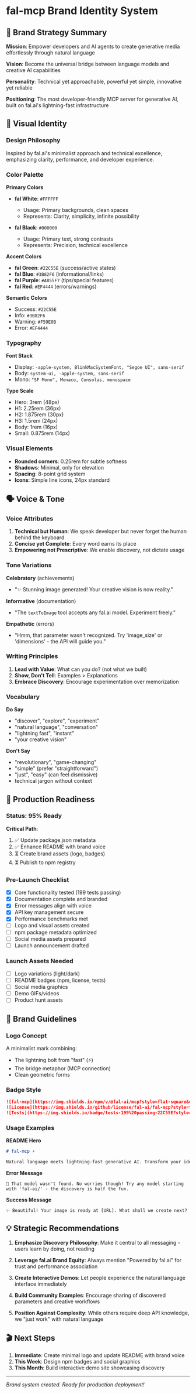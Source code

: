 # fal-mcp Brand Identity System

## 🎯 Brand Strategy Summary

**Mission**: Empower developers and AI agents to create generative media effortlessly through natural language

**Vision**: Become the universal bridge between language models and creative AI capabilities

**Personality**: Technical yet approachable, powerful yet simple, innovative yet reliable

**Positioning**: The most developer-friendly MCP server for generative AI, built on fal.ai's lightning-fast infrastructure

## 🎨 Visual Identity

### Design Philosophy
Inspired by fal.ai's minimalist approach and technical excellence, emphasizing clarity, performance, and developer experience.

### Color Palette

**Primary Colors**
- **fal White**: `#FFFFFF`
  - Usage: Primary backgrounds, clean spaces
  - Represents: Clarity, simplicity, infinite possibility

- **fal Black**: `#000000`
  - Usage: Primary text, strong contrasts
  - Represents: Precision, technical excellence

**Accent Colors**
- **fal Green**: `#22C55E` (success/active states)
- **fal Blue**: `#3B82F6` (informational/links)
- **fal Purple**: `#A855F7` (tips/special features)
- **fal Red**: `#EF4444` (errors/warnings)

**Semantic Colors**
- Success: `#22C55E`
- Info: `#3B82F6`
- Warning: `#F59E0B`
- Error: `#EF4444`

### Typography

**Font Stack**
- Display: `-apple-system, BlinkMacSystemFont, "Segoe UI", sans-serif`
- Body: `system-ui, -apple-system, sans-serif`
- Mono: `"SF Mono", Monaco, Consolas, monospace`

**Type Scale**
- Hero: 3rem (48px)
- H1: 2.25rem (36px)
- H2: 1.875rem (30px)
- H3: 1.5rem (24px)
- Body: 1rem (16px)
- Small: 0.875rem (14px)

### Visual Elements
- **Rounded corners**: 0.25rem for subtle softness
- **Shadows**: Minimal, only for elevation
- **Spacing**: 8-point grid system
- **Icons**: Simple line icons, 24px standard

## 🗣️ Voice & Tone

### Voice Attributes
1. **Technical but Human**: We speak developer but never forget the human behind the keyboard
2. **Concise yet Complete**: Every word earns its place
3. **Empowering not Prescriptive**: We enable discovery, not dictate usage

### Tone Variations

**Celebratory** (achievements)
- "✨ Stunning image generated! Your creative vision is now reality."

**Informative** (documentation)
- "The `textToImage` tool accepts any fal.ai model. Experiment freely."

**Empathetic** (errors)
- "Hmm, that parameter wasn't recognized. Try 'image_size' or 'dimensions' - the API will guide you."

### Writing Principles
1. **Lead with Value**: What can you do? (not what we built)
2. **Show, Don't Tell**: Examples > Explanations
3. **Embrace Discovery**: Encourage experimentation over memorization

### Vocabulary

**Do Say**
- "discover", "explore", "experiment"
- "natural language", "conversation"
- "lightning fast", "instant"
- "your creative vision"

**Don't Say**
- "revolutionary", "game-changing"
- "simple" (prefer "straightforward")
- "just", "easy" (can feel dismissive)
- technical jargon without context

## 🚀 Production Readiness

### Status: 95% Ready

**Critical Path**:
1. ✅ Update package.json metadata
2. ✅ Enhance README with brand voice
3. ⏳ Create brand assets (logo, badges)
4. ⏳ Publish to npm registry

### Pre-Launch Checklist
- [x] Core functionality tested (199 tests passing)
- [x] Documentation complete and branded
- [x] Error messages align with voice
- [x] API key management secure
- [x] Performance benchmarks met
- [ ] Logo and visual assets created
- [ ] npm package metadata optimized
- [ ] Social media assets prepared
- [ ] Launch announcement drafted

### Launch Assets Needed
- [ ] Logo variations (light/dark)
- [ ] README badges (npm, license, tests)
- [ ] Social media graphics
- [ ] Demo GIFs/videos
- [ ] Product hunt assets

## 📁 Brand Guidelines

### Logo Concept
A minimalist mark combining:
- The lightning bolt from "fast" (⚡)
- The bridge metaphor (MCP connection)
- Clean geometric forms

### Badge Style
```markdown
![fal-mcp](https://img.shields.io/npm/v/@fal-ai/mcp?style=flat-square&color=000000)
![License](https://img.shields.io/github/license/fal-ai/fal-mcp?style=flat-square)
![Tests](https://img.shields.io/badge/tests-199%20passing-22C55E?style=flat-square)
```

### Usage Examples

**README Hero**
```markdown
# fal-mcp ⚡

Natural language meets lightning-fast generative AI. Transform your ideas into images, videos, and audio through simple conversation.
```

**Error Message**
```
🤔 That model wasn't found. No worries though! Try any model starting with 'fal-ai/' - the discovery is half the fun.
```

**Success Message**
```
✨ Beautiful! Your image is ready at [URL]. What shall we create next?
```

## 💡 Strategic Recommendations

1. **Emphasize Discovery Philosophy**: Make it central to all messaging - users learn by doing, not reading

2. **Leverage fal.ai Brand Equity**: Always mention "Powered by fal.ai" for trust and performance association

3. **Create Interactive Demos**: Let people experience the natural language interface immediately

4. **Build Community Examples**: Encourage sharing of discovered parameters and creative workflows

5. **Position Against Complexity**: While others require deep API knowledge, we "just work" with natural language

## 🎬 Next Steps

1. **Immediate**: Create minimal logo and update README with brand voice
2. **This Week**: Design npm badges and social graphics
3. **This Month**: Build interactive demo site showcasing discovery

---

*Brand system created. Ready for production deployment!*